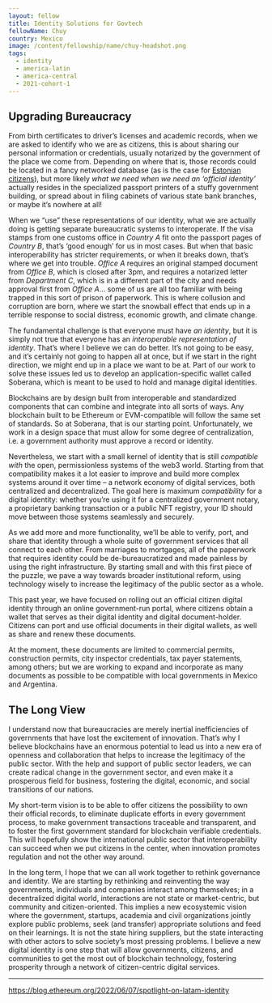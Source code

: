```yaml
---
layout: fellow
title: Identity Solutions for Govtech
fellowName: Chuy
country: Mexico
image: /content/fellowship/name/chuy-headshot.png
tags:
  - identity
  - america-latin
  - america-central
  - 2021-cohort-1
---
```

## Upgrading Bureaucracy

From birth certificates to driver’s licenses and academic records, when we are asked to identify who we are as citizens, this is about sharing our personal information or credentials, usually notarized by the government of the place we come from. Depending on where that is, those records could be located in a fancy networked database (as is the case for [Estonian citizens](https://e-estonia.com/solutions/e-identity/smart-id/)), but more likely _what we need when we need an ‘official identity’_ actually resides in the specialized passport printers of a stuffy government building, or spread about in filing cabinets of various state bank branches, or maybe it’s nowhere at all!

When we “use” these representations of our identity, what we are actually doing is getting separate bureaucratic systems to interoperate. If the visa stamps from one customs office in _Country A_ fit onto the passport pages of _Country B_, that’s ‘good enough’ for us in most cases. But when that basic interoperability has stricter requirements, or when it breaks down, that’s where we get into trouble. _Office A_ requires an original stamped document from _Office B_, which is closed after 3pm, and requires a notarized letter from _Department C_, which is in a different part of the city and needs approval first from _Office A_… some of us are all too familiar with being trapped in this sort of prison of paperwork. This is where collusion and corruption are born, where we start the snowball effect that ends up in a terrible response to social distress, economic growth, and climate change.

The fundamental challenge is that everyone must have _an identity_, but it is simply not true that everyone has an _interoperable representation of identity_. That’s where I believe we can do better. It’s not going to be easy, and it’s certainly not going to happen all at once, but if we start in the right direction, we might end up in a place we want to be at. Part of our work to solve these issues led us to develop an application-specific wallet called Soberana, which is meant to be used to hold and manage digital identities.

Blockchains are by design built from interoperable and standardized components that can combine and integrate into all sorts of ways. Any blockchain built to be Ethereum or EVM-compatible will follow the same set of standards. So at Soberana, that is our starting point. Unfortunately, we work in a design space that must allow for some degree of centralization, i.e. a government authority must approve a record or identity.

Nevertheless, we start with a small kernel of identity that is still _compatible with_ the open, permissionless systems of the web3 world. Starting from that compatibility makes it a lot easier to improve and build more complex systems around it over time – a network economy of digital services, both centralized and decentralized. The goal here is maximum _compatibility_ for a digital identity: whether you’re using it for a centralized government notary, a proprietary banking transaction or a public NFT registry, your ID should move between those systems seamlessly and securely.

As we add more and more functionality, we’ll be able to verify, port, and share that identity through a whole suite of government services that all connect to each other. From marriages to mortgages, all of the paperwork that requires identity could be de-bureaucratized and made painless by using the right infrastructure. By starting small and with this first piece of the puzzle, we pave a way towards broader institutional reform, using technology wisely to increase the legitimacy of the public sector as a whole.

This past year, we have focused on rolling out an official citizen digital identity through an online government-run portal, where citizens obtain a wallet that serves as their digital identity and digital document-holder. Citizens can port and use official documents in their digital wallets, as well as share and renew these documents.

At the moment, these documents are limited to commercial permits, construction permits, city inspector credentials, tax payer statements, among others; but we are working to expand and incorporate as many documents as possible to be compatible with local governments in Mexico and Argentina.

## The Long View

I understand now that bureaucracies are merely inertial inefficiencies of governments that have lost the excitement of innovation. That’s why I believe blockchains have an enormous potential to lead us into a new era of openness and collaboration that helps to increase the legitimacy of the public sector. With the help and support of public sector leaders, we can create radical change in the government sector, and even make it a prosperous field for business, fostering the digital, economic, and social transitions of our nations.

My short-term vision is to be able to offer citizens the possibility to own their official records, to eliminate duplicate efforts in every government process, to make government transactions traceable and transparent, and to foster the first government standard for blockchain verifiable credentials. This will hopefully show the international public sector that interoperability can succeed when we put citizens in the center, when innovation promotes regulation and not the other way around.

In the long term, I hope that we can all work together to rethink governance and identity. We are starting by rethinking and reinventing the way governments, individuals and companies interact among themselves; in a decentralized digital world, interactions are not state or market-centric, but community and citizen-oriented. This implies a new ecosystemic vision where the government, startups, academia and civil organizations jointly explore public problems, seek (and transfer) appropriate solutions and feed on their learnings. It is not the state hiring suppliers, but the state interacting with other actors to solve society’s most pressing problems. I believe a new digital identity is one step that will allow governments, citizens, and communities to get the most out of blockchain technology, fostering prosperity through a network of citizen-centric digital services.


---
https://blog.ethereum.org/2022/06/07/spotlight-on-latam-identity